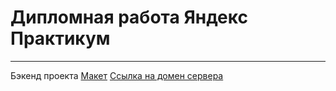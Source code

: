 # Дипломная работа Яндекс Практикум
-----
Бэкенд проекта [Макет](https://www.figma.com/file/Jc8PkS8RThO03jnXzrqkGH/Diploma-(Copy))
[Ссылка на домен сервера](https://api.esaulkovamovies.nomoredomains.sbs/)


